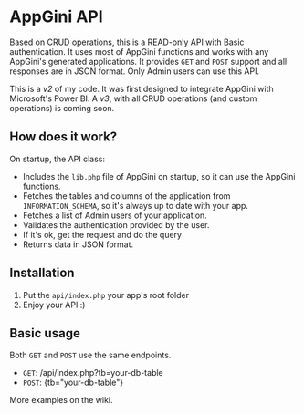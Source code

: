 # AppGini API
Based on CRUD operations, this is a READ-only API with Basic authentication. It uses most of AppGini functions and works with any AppGini's generated applications. It provides ```GET``` and ```POST``` support and all responses are in JSON format. Only Admin users can use this API.

This is a _v2_ of my code. It was first designed to integrate AppGini with Microsoft's Power BI. A _v3_, with all CRUD operations (and custom operations) is coming soon.

## How does it work?
On startup, the API class:
- Includes the ```lib.php``` file of AppGini on startup, so it can use the AppGini functions.
- Fetches the tables and columns of the application from ```INFORMATION_SCHEMA```, so it's always up to date with your app.
- Fetches a list of Admin users of your application.
- Validates the authentication provided by the user.
- If it's ok, get the request and do the query
- Returns data in JSON format.

## Installation
1) Put the ```api/index.php``` your app's root folder
2) Enjoy your API :)

## Basic usage
Both ```GET``` and ```POST``` use the same endpoints.

- ```GET```: /api/index.php?tb=your-db-table
- ```POST```: {tb="your-db-table"}

More examples on the wiki.
